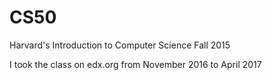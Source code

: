 # CS50
Harvard's Introduction to Computer Science Fall 2015

I took the class on edx.org from November 2016 to April 2017
